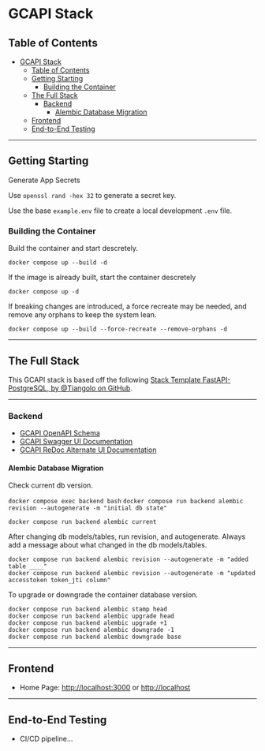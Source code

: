# GCAPI Stack

## Table of Contents

- [GCAPI Stack](#gcapi-stack)
  - [Table of Contents](#table-of-contents)
  - [Getting Starting](#getting-starting)
    - [Building the Container](#building-the-container)
  - [The Full Stack](#the-full-stack)
    - [Backend](#backend)
      - [Alembic Database Migration](#alembic-database-migration)
  - [Frontend](#frontend)
  - [End-to-End Testing](#end-to-end-testing)

---

## Getting Starting

Generate App Secrets

Use `openssl rand -hex 32` to generate a secret key.

Use the base `example.env` file to create a local development `.env` file.

### Building the Container

Build the container and start descretely.

    docker compose up --build -d

If the image is already built, start the container descretely

    docker compose up -d

If breaking changes are introduced, a force recreate may be needed, and remove any orphans to keep the system lean.

    docker compose up --build --force-recreate --remove-orphans -d

---

## The Full Stack

This GCAPI stack is based off the following [Stack Template FastAPI-PostgreSQL, by @Tiangolo on GitHub](https://github.com/tiangolo/full-stack-fastapi-postgresql/blob/master/%7B%7Bcookiecutter.project_slug%7D%7D/README.md).

---

### Backend

- [GCAPI OpenAPI Schema](http://localhost:8888/api/v1/docs/openapi.json)
- [GCAPI Swagger UI Documentation](http://localhost:8888/api/v1/docs)
- [GCAPI ReDoc Alternate UI Documentation](http://localhost:8888/api/v1/redoc)

#### Alembic Database Migration

Check current db version.

`docker compose exec backend bash`
`docker compose run backend alembic revision --autogenerate -m "initial db state"`

`docker compose run backend alembic current`

After changing db models/tables, run revision, and autogenerate.
Always add a message about what changed in the db models/tables.

    docker compose run backend alembic revision --autogenerate -m "added table ____"
    docker compose run backend alembic revision --autogenerate -m "updated accesstoken token_jti column"

To upgrade or downgrade the container database version.

    docker compose run backend alembic stamp head
    docker compose run backend alembic upgrade head
    docker compose run backend alembic upgrade +1
    docker compose run backend alembic downgrade -1
    docker compose run backend alembic downgrade base

---

## Frontend

- Home Page: [http://localhost:3000](http://localhost:3000) or [http://localhost](http://localhost)

---

## End-to-End Testing

- CI/CD pipeline...
